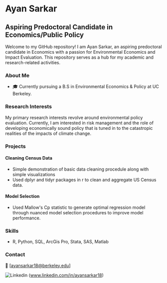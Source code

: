 # Ayan Sarkar

## Aspiring Predoctoral Candidate in Economics/Public Policy

Welcome to my GitHub repository! I am Ayan Sarkar, an aspiring predoctoral candidate in Economics with a passion for Environmental Economics and Impact Evaluation. This repository serves as a hub for my academic and research-related activities.

### About Me

- 🎓 Currently pursuing a B.S in Environmental Economics & Policy at UC Berkeley.

### Research Interests

My primary research interests revolve around environmental policy evaluation. Currently, I am interested in risk management and the role of developing economically sound policy that is tuned in to the catastropic realities of the impacts of climate change. 

### Projects

#### Cleaning Census Data
- Simple demonstration of basic data cleaning procedule along with simple visualizations
- Used dplyr and tidyr packages in r to clean and aggregate US Census data.

#### Model Selection
- Used Mallow's Cp statistic to generate optimal regression model through nuanced model selection procedures to improve model performance.


### Skills

- R, Python, SQL, ArcGis Pro, Stata, SAS, Matlab

### Contact

📧 [ayansarkar18@berkeley.edu]

![Linkedin](https://i.sstatic.net/gVE0j.png) (www.linkedin.com/in/ayansarkar18)
&nbsp;
<!---
A-Sarkar18/A-Sarkar18 is a ✨ special ✨ repository because its `README.md` (this file) appears on your GitHub profile.
You can click the Preview link to take a look at your changes.
--->

